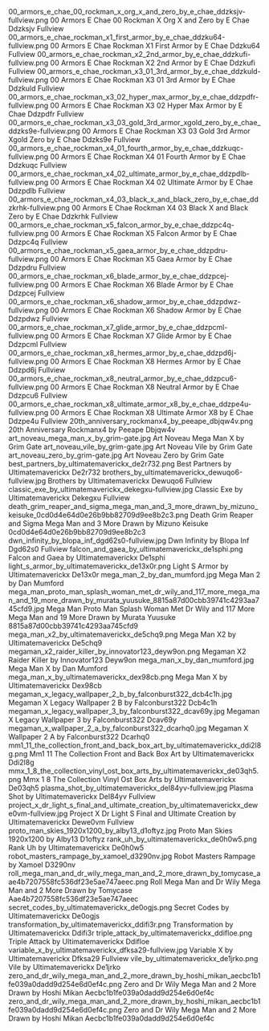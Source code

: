 00_armors_e_chae_00_rockman_x_org_x_and_zero_by_e_chae_ddzksjv-fullview.png 00 Armors E Chae 00 Rockman X Org X and Zero by E Chae Ddzksjv Fullview
00_armors_e_chae_rockman_x1_first_armor_by_e_chae_ddzku64-fullview.png 00 Armors E Chae Rockman X1 First Armor by E Chae Ddzku64 Fullview
00_armors_e_chae_rockman_x2_2nd_armor_by_e_chae_ddzkufi-fullview.png 00 Armors E Chae Rockman X2 2nd Armor by E Chae Ddzkufi Fullview
00_armors_e_chae_rockman_x3_01_3rd_armor_by_e_chae_ddzkuld-fullview.png 00 Armors E Chae Rockman X3 01 3rd Armor by E Chae Ddzkuld Fullview
00_armors_e_chae_rockman_x3_02_hyper_max_armor_by_e_chae_ddzpdfr-fullview.png 00 Armors E Chae Rockman X3 02 Hyper Max Armor by E Chae Ddzpdfr Fullview
00_armors_e_chae_rockman_x3_03_gold_3rd_armor_xgold_zero_by_e_chae_ddzks9e-fullview.png 00 Armors E Chae Rockman X3 03 Gold 3rd Armor Xgold Zero by E Chae Ddzks9e Fullview
00_armors_e_chae_rockman_x4_01_fourth_armor_by_e_chae_ddzkuqc-fullview.png 00 Armors E Chae Rockman X4 01 Fourth Armor by E Chae Ddzkuqc Fullview
00_armors_e_chae_rockman_x4_02_ultimate_armor_by_e_chae_ddzpdlb-fullview.png 00 Armors E Chae Rockman X4 02 Ultimate Armor by E Chae Ddzpdlb Fullview
00_armors_e_chae_rockman_x4_03_black_x_and_black_zero_by_e_chae_ddzkrhk-fullview.png 00 Armors E Chae Rockman X4 03 Black X and Black Zero by E Chae Ddzkrhk Fullview
00_armors_e_chae_rockman_x5_falcon_armor_by_e_chae_ddzpc4q-fullview.png 00 Armors E Chae Rockman X5 Falcon Armor by E Chae Ddzpc4q Fullview
00_armors_e_chae_rockman_x5_gaea_armor_by_e_chae_ddzpdru-fullview.png 00 Armors E Chae Rockman X5 Gaea Armor by E Chae Ddzpdru Fullview
00_armors_e_chae_rockman_x6_blade_armor_by_e_chae_ddzpcej-fullview.png 00 Armors E Chae Rockman X6 Blade Armor by E Chae Ddzpcej Fullview
00_armors_e_chae_rockman_x6_shadow_armor_by_e_chae_ddzpdwz-fullview.png 00 Armors E Chae Rockman X6 Shadow Armor by E Chae Ddzpdwz Fullview
00_armors_e_chae_rockman_x7_glide_armor_by_e_chae_ddzpcml-fullview.png 00 Armors E Chae Rockman X7 Glide Armor by E Chae Ddzpcml Fullview
00_armors_e_chae_rockman_x8_hermes_armor_by_e_chae_ddzpd6j-fullview.png 00 Armors E Chae Rockman X8 Hermes Armor by E Chae Ddzpd6j Fullview
00_armors_e_chae_rockman_x8_neutral_armor_by_e_chae_ddzpcu6-fullview.png 00 Armors E Chae Rockman X8 Neutral Armor by E Chae Ddzpcu6 Fullview
00_armors_e_chae_rockman_x8_ultimate_armor_x8_by_e_chae_ddzpe4u-fullview.png 00 Armors E Chae Rockman X8 Ultimate Armor X8 by E Chae Ddzpe4u Fullview
20th_anniversary_rockmanx4_by_peeape_dbjqw4v.png 20th Anniversary Rockmanx4 by Peeape Dbjqw4v
art_noveau_mega_man_x_by_grim-gate.jpg Art Noveau Mega Man X by Grim Gate
art_noveau_vile_by_grim-gate.jpg Art Noveau Vile by Grim Gate
art_noveau_zero_by_grim-gate.jpg Art Noveau Zero by Grim Gate
best_partners_by_ultimatemaverickx_de2r732.png Best Partners by Ultimatemaverickx De2r732
brothers_by_ultimatemaverickx_dewuqo6-fullview.jpg Brothers by Ultimatemaverickx Dewuqo6 Fullview
classic_exe_by_ultimatemaverickx_dekegxu-fullview.jpg Classic Exe by Ultimatemaverickx Dekegxu Fullview
death_grim_reaper_and_sigma_mega_man_and_3_more_drawn_by_mizuno_keisuke_0cd0d4e64d0e26b9bb82709d9ee8b2c3.png Death Grim Reaper and Sigma Mega Man and 3 More Drawn by Mizuno Keisuke 0cd0d4e64d0e26b9bb82709d9ee8b2c3
dwn_infinity_by_blopa_inf_dgd62s0-fullview.jpg Dwn Infinity by Blopa Inf Dgd62s0 Fullview
falcon_and_gaea_by_ultimatemaverickx_de1sphi.png Falcon and Gaea by Ultimatemaverickx De1sphi
light_s_armor_by_ultimatemaverickx_de13x0r.png Light S Armor by Ultimatemaverickx De13x0r
mega_man_2_by_dan_mumford.jpg Mega Man 2 by Dan Mumford
mega_man_proto_man_splash_woman_met_dr_wily_and_117_more_mega_man_and_19_more_drawn_by_murata_yuusuke_8815a87d00cbb39741c4293aa745cfd9.jpg Mega Man Proto Man Splash Woman Met Dr Wily and 117 More Mega Man and 19 More Drawn by Murata Yuusuke 8815a87d00cbb39741c4293aa745cfd9
mega_man_x2_by_ultimatemaverickx_de5chq9.png Mega Man X2 by Ultimatemaverickx De5chq9
megaman_x2_raider_killer_by_innovator123_deyw9on.png Megaman X2 Raider Killer by Innovator123 Deyw9on
mega_man_x_by_dan_mumford.jpg Mega Man X by Dan Mumford
mega_man_x_by_ultimatemaverickx_dex98cb.png Mega Man X by Ultimatemaverickx Dex98cb
megaman_x_legacy_wallpaper_2_b_by_falconburst322_dcb4c1h.jpg Megaman X Legacy Wallpaper 2 B by Falconburst322 Dcb4c1h
megaman_x_legacy_wallpaper_3_by_falconburst322_dcav69y.jpg Megaman X Legacy Wallpaper 3 by Falconburst322 Dcav69y
megaman_x_wallpaper_2_a_by_falconburst322_dcarhq0.jpg Megaman X Wallpaper 2 A by Falconburst322 Dcarhq0
mm1_11_the_collection_front_and_back_box_art_by_ultimatemaverickx_ddi2l8g.png Mm1 11 The Collection Front and Back Box Art by Ultimatemaverickx Ddi2l8g
mmx_1_8_the_collection_vinyl_ost_box_arts_by_ultimatemaverickx_de03qh5.png Mmx 1 8 The Collection Vinyl Ost Box Arts by Ultimatemaverickx De03qh5
plasma_shot_by_ultimatemaverickx_del84yv-fullview.jpg Plasma Shot by Ultimatemaverickx Del84yv Fullview
project_x_dr_light_s_final_and_ultimate_creation_by_ultimatemaverickx_dewe0vm-fullview.jpg Project X Dr Light S Final and Ultimate Creation by Ultimatemaverickx Dewe0vm Fullview
proto_man_skies_1920x1200_by_alby13_d1oftyz.jpg Proto Man Skies 1920x1200 by Alby13 D1oftyz
rank_uh_by_ultimatemaverickx_de0h0w5.png Rank Uh by Ultimatemaverickx De0h0w5
robot_masters_rampage_by_xamoel_d3290nv.jpg Robot Masters Rampage by Xamoel D3290nv
roll_mega_man_and_dr_wily_mega_man_and_2_more_drawn_by_tomycase_aae4b7207558fc536df23e5ae747aeec.png Roll Mega Man and Dr Wily Mega Man and 2 More Drawn by Tomycase Aae4b7207558fc536df23e5ae747aeec
secret_codes_by_ultimatemaverickx_de0ogjs.png Secret Codes by Ultimatemaverickx De0ogjs
transformation_by_ultimatemaverickx_ddifi3r.png Transformation by Ultimatemaverickx Ddifi3r
triple_attack_by_ultimatemaverickx_ddifloe.png Triple Attack by Ultimatemaverickx Ddifloe
variable_x_by_ultimatemaverickx_dfksa29-fullview.jpg Variable X by Ultimatemaverickx Dfksa29 Fullview
vile_by_ultimatemaverickx_de1jrko.png Vile by Ultimatemaverickx De1jrko
zero_and_dr_wily_mega_man_and_2_more_drawn_by_hoshi_mikan_aecbc1b1fe039a0dadd9d254e6d0ef4c.png Zero and Dr Wily Mega Man and 2 More Drawn by Hoshi Mikan Aecbc1b1fe039a0dadd9d254e6d0ef4c
zero_and_dr_wily_mega_man_and_2_more_drawn_by_hoshi_mikan_aecbc1b1fe039a0dadd9d254e6d0ef4c.png Zero and Dr Wily Mega Man and 2 More Drawn by Hoshi Mikan Aecbc1b1fe039a0dadd9d254e6d0ef4c
